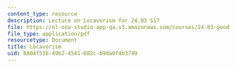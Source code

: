 ```yaml
---
content_type: resource
description: Lecture on Locavorism for 24.03 S17
file: https://ol-ocw-studio-app-qa.s3.amazonaws.com/courses/24-03-good-food-ethics-and-politics-of-food-spring-2017/8804f53b49b24541602cb9da0f4b3749_MIT24_03S17_lec23.pdf
file_type: application/pdf
resourcetype: Document
title: Locavorism
uid: 8804f53b-49b2-4541-602c-b9da0f4b3749
---
```

